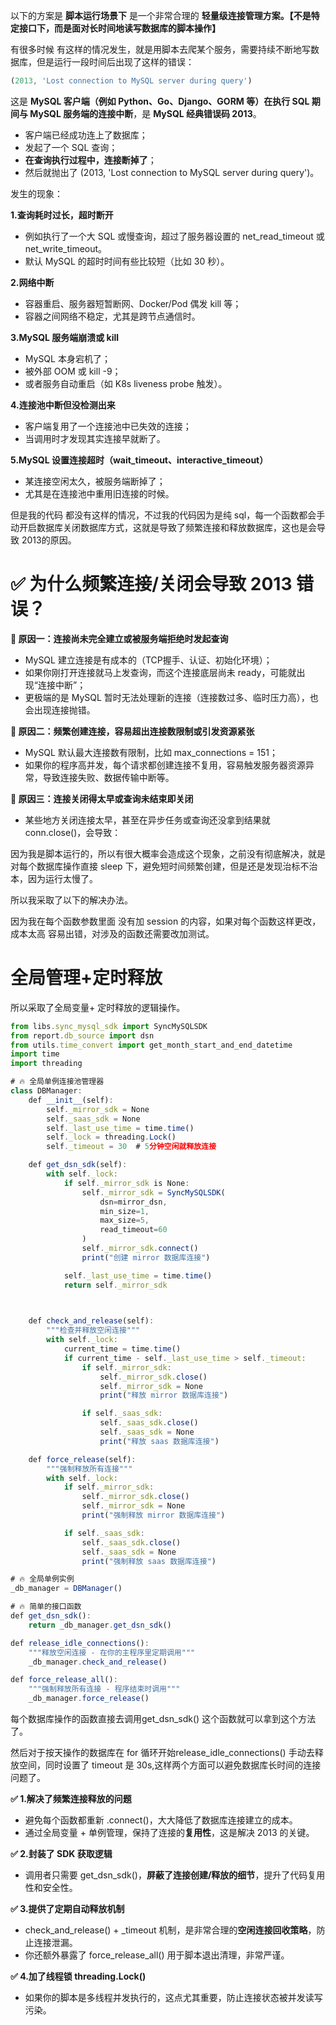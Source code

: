 以下的方案是 **脚本运行场景下** 是一个非常合理的 **轻量级连接管理方案。【不是特定接口下，而是面对长时间地读写数据库的脚本操作】**

有很多时候 有这样的情况发生，就是用脚本去爬某个服务，需要持续不断地写数据库，但是运行一段时间后出现了这样的错误：

```jsx
(2013, 'Lost connection to MySQL server during query')
```

这是 **MySQL 客户端（例如 Python、Go、Django、GORM 等）在执行 SQL 期间与 MySQL 服务端的连接中断**，是 **MySQL 经典错误码 2013**。

- 客户端已经成功连上了数据库；
- 发起了一个 SQL 查询；
- **在查询执行过程中，连接断掉了**；
- 然后就抛出了 (2013, 'Lost connection to MySQL server during query')。

发生的现象：

**1.查询耗时过长，超时断开**

- 例如执行了一个大 SQL 或慢查询，超过了服务器设置的 net_read_timeout 或 net_write_timeout。
- 默认 MySQL 的超时时间有些比较短（比如 30 秒）。

**2.网络中断**

- 容器重启、服务器短暂断网、Docker/Pod 偶发 kill 等；
- 容器之间网络不稳定，尤其是跨节点通信时。

**3.MySQL 服务端崩溃或 kill**

- MySQL 本身宕机了；
- 被外部 OOM 或 kill -9；
- 或者服务自动重启（如 K8s liveness probe 触发）。

**4.连接池中断但没检测出来**

- 客户端复用了一个连接池中已失效的连接；
- 当调用时才发现其实连接早就断了。

**5.MySQL 设置连接超时（wait_timeout、interactive_timeout）**

- 某连接空闲太久，被服务端断掉了；
- 尤其是在连接池中重用旧连接的时候。

但是我的代码 都没有这样的情况，不过我的代码因为是纯 sql，每一个函数都会手动开启数据库关闭数据库方式，这就是导致了频繁连接和释放数据库，这也是会导致 2013的原因。

# **✅ 为什么频繁连接/关闭会导致 2013 错误？**

**📍 原因一：连接尚未完全建立或被服务端拒绝时发起查询**

- MySQL 建立连接是有成本的（TCP握手、认证、初始化环境）；
- 如果你刚打开连接就马上发查询，而这个连接底层尚未 ready，可能就出现“连接中断”；
- 更极端的是 MySQL 暂时无法处理新的连接（连接数过多、临时压力高），也会出现连接抛错。

**📍 原因二：频繁创建连接，容易超出连接数限制或引发资源紧张**

- MySQL 默认最大连接数有限制，比如 max_connections = 151；
- 如果你的程序高并发，每个请求都创建连接不复用，容易触发服务器资源异常，导致连接失败、数据传输中断等。

**📍 原因三：连接关闭得太早或查询未结束即关闭**

- 某些地方关闭连接太早，甚至在异步任务或查询还没拿到结果就 conn.close()，会导致：

因为我是脚本运行的，所以有很大概率会造成这个现象，之前没有彻底解决，就是对每个数据库操作直接 sleep 下，避免短时间频繁创建，但是还是发现治标不治本，因为运行太慢了。

所以我采取了以下的解决办法。

因为我在每个函数参数里面 没有加 session 的内容，如果对每个函数这样更改，成本太高 容易出错，对涉及的函数还需要改加测试。

# 全局管理+定时释放

所以采取了全局变量+ 定时释放的逻辑操作。

```jsx
from libs.sync_mysql_sdk import SyncMySQLSDK
from report.db_source import dsn
from utils.time_convert import get_month_start_and_end_datetime
import time
import threading

# 🔥 全局单例连接池管理器
class DBManager:
    def __init__(self):
        self._mirror_sdk = None
        self._saas_sdk = None
        self._last_use_time = time.time()
        self._lock = threading.Lock()
        self._timeout = 30  # 5分钟空闲就释放连接

    def get_dsn_sdk(self):
        with self._lock:
            if self._mirror_sdk is None:
                self._mirror_sdk = SyncMySQLSDK(
                    dsn=mirror_dsn,
                    min_size=1,
                    max_size=5,
                    read_timeout=60
                )
                self._mirror_sdk.connect()
                print("创建 mirror 数据库连接")

            self._last_use_time = time.time()
            return self._mirror_sdk

                

    def check_and_release(self):
        """检查并释放空闲连接"""
        with self._lock:
            current_time = time.time()
            if current_time - self._last_use_time > self._timeout:
                if self._mirror_sdk:
                    self._mirror_sdk.close()
                    self._mirror_sdk = None
                    print("释放 mirror 数据库连接")

                if self._saas_sdk:
                    self._saas_sdk.close()
                    self._saas_sdk = None
                    print("释放 saas 数据库连接")

    def force_release(self):
        """强制释放所有连接"""
        with self._lock:
            if self._mirror_sdk:
                self._mirror_sdk.close()
                self._mirror_sdk = None
                print("强制释放 mirror 数据库连接")

            if self._saas_sdk:
                self._saas_sdk.close()
                self._saas_sdk = None
                print("强制释放 saas 数据库连接")

# 🔥 全局单例实例
_db_manager = DBManager()

# 🔥 简单的接口函数
def get_dsn_sdk():
    return _db_manager.get_dsn_sdk()

def release_idle_connections():
    """释放空闲连接 - 在你的主程序里定期调用"""
    _db_manager.check_and_release()

def force_release_all():
    """强制释放所有连接 - 程序结束时调用"""
    _db_manager.force_release()

```

每个数据库操作的函数直接去调用get_dsn_sdk() 这个函数就可以拿到这个方法了。

然后对于按天操作的数据库在 for 循环开始release_idle_connections() 手动去释放空间，同时设置了 timeout 是 30s,这样两个方面可以避免数据库长时间的连接问题了。

**✅ 1.解决了频繁连接释放的问题**

- 避免每个函数都重新 .connect()，大大降低了数据库连接建立的成本。
- 通过全局变量 + 单例管理，保持了连接的**复用性**，这是解决 2013 的关键。

**✅ 2.封装了 SDK 获取逻辑**

- 调用者只需要 get_dsn_sdk()，**屏蔽了连接创建/释放的细节**，提升了代码复用性和安全性。

**✅ 3.提供了定期自动释放机制**

- check_and_release() + _timeout 机制，是非常合理的**空闲连接回收策略**，防止连接泄漏。
- 你还额外暴露了 force_release_all() 用于脚本退出清理，非常严谨。

**✅ 4.加了线程锁 threading.Lock()**

- 如果你的脚本是多线程并发执行的，这点尤其重要，防止连接状态被并发读写污染。